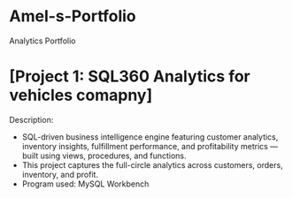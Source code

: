 # Amel-s-Portfolio
Analytics Portfolio
# [Project 1: SQL360 Analytics for vehicles comapny]
Description:
* SQL-driven business intelligence engine featuring customer analytics, inventory insights, fulfillment performance, and profitability metrics — built using views, procedures, and functions.
* This project captures the full-circle analytics across customers, orders, inventory, and profit.
* Program used: MySQL Workbench
  
